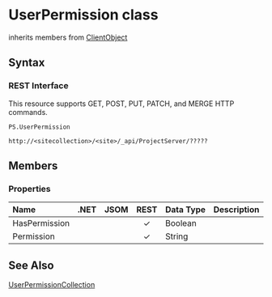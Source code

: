 [comment]: # (Name:UserPermission)
[comment]: # (Name:Microsoft.ProjectServer.UserPermission)
[comment]: # (Type:class)
[comment]: # (Status:Incomplete)

# <a name="name"></a>UserPermission class

inherits members from [ClientObject](https://msdn.microsoft.com/en-us/library/microsoft.sharepoint.client.clientobject.aspx)<br/>

<a name="description"></a>

## <a name="syntax"></a>Syntax

### REST Interface

This resource supports GET, POST, PUT, PATCH, and MERGE HTTP commands.

```
PS.UserPermission

http://<sitecollection>/<site>/_api/ProjectServer/?????
```

## <a name="members"></a>Members

### <a name="properties"></a>Properties

|**Name**|**.NET**|**JSOM**|**REST**|**Data Type**|**Description**|
|:-----|:-----:|:-----:|:-----:|:-----|:-----|
|<a name="HasPermission"></a>HasPermission|||&#x2713;|Boolean||
|<a name="Permission"></a>Permission|||&#x2713;|String||

## <a name="seeAlso"></a>See Also

[UserPermissionCollection](UserPermissionCollection.md)<br/>
